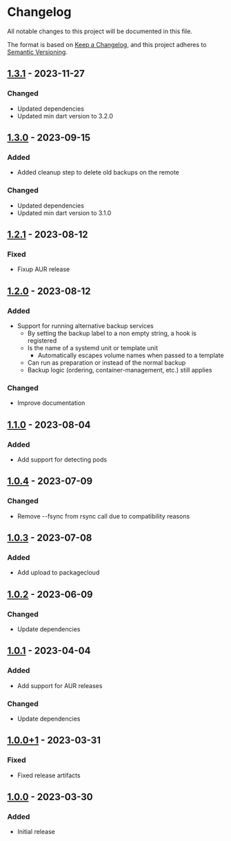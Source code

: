 # Changelog
All notable changes to this project will be documented in this file.

The format is based on [Keep a Changelog](https://keepachangelog.com/en/1.1.0/),
and this project adheres to [Semantic Versioning](https://semver.org/spec/v2.0.0.html).

## [1.3.1] - 2023-11-27
### Changed
- Updated dependencies
- Updated min dart version to 3.2.0

## [1.3.0] - 2023-09-15
### Added
- Added cleanup step to delete old backups on the remote

### Changed
- Updated dependencies
- Updated min dart version to 3.1.0

## [1.2.1] - 2023-08-12
### Fixed
- Fixup AUR release

## [1.2.0] - 2023-08-12
### Added
- Support for running alternative backup services
  - By setting the backup label to a non empty string, a hook is registered
  - Is the name of a systemd unit or template unit
    - Automatically escapes volume names when passed to a template
  - Can run as preparation or instead of the normal backup
  - Backup logic (ordering, container-management, etc.) still applies

### Changed
- Improve documentation

## [1.1.0] - 2023-08-04
### Added
- Add support for detecting pods

## [1.0.4] - 2023-07-09
### Changed
- Remove --fsync from rsync call due to compatibility reasons

## [1.0.3] - 2023-07-08
### Added
- Add upload to packagecloud

## [1.0.2] - 2023-06-09
### Changed
- Update dependencies

## [1.0.1] - 2023-04-04
### Added
- Add support for AUR releases

### Changed
- Update dependencies

## [1.0.0+1] - 2023-03-31
### Fixed
- Fixed release artifacts

## [1.0.0] - 2023-03-30
### Added
- Initial release

[1.3.1]: https://github.com/Skycoder42/podman_backup/compare/v1.3.0...v1.3.1
[1.3.0]: https://github.com/Skycoder42/podman_backup/compare/v1.2.1...v1.3.0
[1.2.1]: https://github.com/Skycoder42/podman_backup/compare/v1.2.0...v1.2.1
[1.2.0]: https://github.com/Skycoder42/podman_backup/compare/v1.1.0...v1.2.0
[1.1.0]: https://github.com/Skycoder42/podman_backup/compare/v1.0.4...v1.1.0
[1.0.4]: https://github.com/Skycoder42/podman_backup/compare/v1.0.3...v1.0.4
[1.0.3]: https://github.com/Skycoder42/podman_backup/compare/v1.0.2...v1.0.3
[1.0.2]: https://github.com/Skycoder42/podman_backup/compare/v1.0.1...v1.0.2
[1.0.1]: https://github.com/Skycoder42/podman_backup/compare/v1.0.0+1...v1.0.1
[1.0.0+1]: https://github.com/Skycoder42/podman_backup/compare/v1.0.0...v1.0.0+1
[1.0.0]: https://github.com/Skycoder42/podman_backup/releases/tag/v1.0.0
